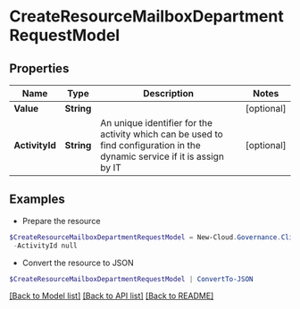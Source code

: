 # CreateResourceMailboxDepartmentRequestModel
## Properties

Name | Type | Description | Notes
------------ | ------------- | ------------- | -------------
**Value** | **String** |  | [optional] 
**ActivityId** | **String** | An unique identifier for the activity which can be used to find configuration in the dynamic service if it is assign by IT | [optional] 

## Examples

- Prepare the resource
```powershell
$CreateResourceMailboxDepartmentRequestModel = New-Cloud.Governance.ClientCreateResourceMailboxDepartmentRequestModel  -Value null `
 -ActivityId null
```

- Convert the resource to JSON
```powershell
$CreateResourceMailboxDepartmentRequestModel | ConvertTo-JSON
```

[[Back to Model list]](../README.md#documentation-for-models) [[Back to API list]](../README.md#documentation-for-api-endpoints) [[Back to README]](../README.md)

